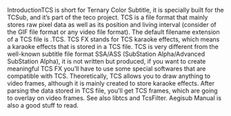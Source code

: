 IntroductionTCS is short for Ternary Color Subtitle, it is specially built for the TCSub, and it’s part of the teco project. TCS is a file format that mainly stores raw pixel data as well as its position and living interval (consider of the GIF file format or any video file format). The default filename extension of a TCS file is .TCS. TCS FX stands for TCS karaoke effects, which means a karaoke effects that is stored in a TCS file. TCS is very different from the well-known subtitle file format SSA/ASS (SubStation Alpha/Advanced SubStation Alpha), it is not written but produced, if you want to create meaningful TCS FX you’ll have to use some special softwares that are compatible with TCS. Theoretically, TCS allows you to draw anything to video frames, although it is mainly created to store karaoke effects. After parsing the data stored in TCS file, you’ll get TCS frames, which are going to overlay on video frames. See also libtcs and TcsFilter. Aegisub Manual is also a good stuff to read.
